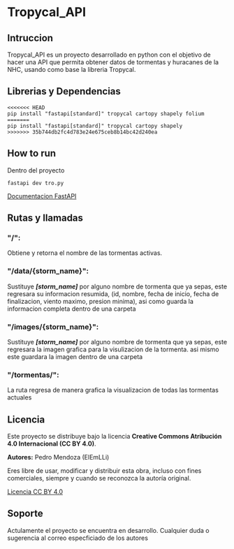 # Tropycal_API

##  Intruccion
Tropycal_API es un proyecto desarrollado en python con el objetivo de hacer una API que permita obtener datos de tormentas y huracanes de la NHC, usando como base la libreria Tropycal.

## Librerias y Dependencias

```
<<<<<<< HEAD
pip install "fastapi[standard]" tropycal cartopy shapely folium
=======
pip install "fastapi[standard]" tropycal cartopy shapely
>>>>>>> 35b744db2fc4d783e24e675ceb8b14bc42d240ea
```

## How to run 
Dentro del proyecto
```
fastapi dev tro.py
```
[Documentacion FastAPI](https://fastapi.tiangolo.com/#run-it)

## Rutas y llamadas

### "/":
Obtiene y retorna el nombre de las tormentas activas.

### "/data/{storm_name}":
Sustituye ***[storm_name]*** por alguno nombre de tormenta que ya sepas, este regresara su informacion resumida, (id, nombre, fecha de inicio, fecha de finalizacion, viento maximo, presion minima), asi como guarda la informacion completa dentro de una carpeta

### "/images/{storm_name}":
Sustituye ***[storm_name]*** por alguno nombre de tormenta que ya sepas, este regresara la imagen grafica para la visulizacion de la tormenta. asi mismo este guardara la imagen dentro de una carpeta

### "/tormentas/":
La ruta regresa de manera grafica la visualizacion de todas las tormentas actuales


## Licencia

Este proyecto se distribuye bajo la licencia **Creative Commons Atribución 4.0 Internacional (CC BY 4.0)**.

**Autores:**
Pedro Mendoza (ElEmLLi)


Eres libre de usar, modificar y distribuir esta obra, incluso con fines comerciales, siempre y cuando se reconozca la autoría original.

[Licencia CC BY 4.0](https://creativecommons.org/licenses/by/4.0/deed.es)

## Soporte 
Actulamente el proyecto se encuentra en desarrollo. Cualquier duda o sugerencia al correo especficiado de los autores
